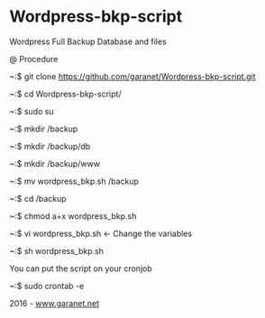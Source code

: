 # Wordpress-bkp-script
Wordpress Full Backup Database and files

@ Procedure

~:$ git clone https://github.com/garanet/Wordpress-bkp-script.git

~:$ cd Wordpress-bkp-script/

~:$ sudo su

~:$ mkdir /backup

~:$ mkdir /backup/db

~:$ mkdir /backup/www

~:$ mv wordpress_bkp.sh /backup

~:$ cd /backup

~:$ chmod a+x wordpress_bkp.sh

~:$ vi wordpress_bkp.sh <- Change the variables

~:$ sh wordpress_bkp.sh

You can put the script on your cronjob

~:$ sudo crontab -e

2016 - www.garanet.net
